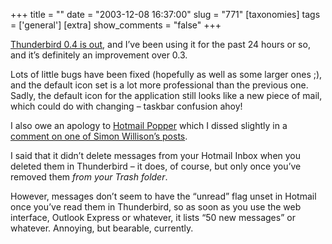 +++
title = ""
date = "2003-12-08 16:37:00"
slug = "771"
[taxonomies]
tags = ['general']
[extra]
show_comments = "false"
+++

[Thunderbird 0.4 is out](http://www.mozilla.org/products/thunderbird/), and I’ve been using it for the past 24 hours or so, and it’s definitely an improvement over 0.3.

Lots of little bugs have been fixed (hopefully as well as some larger ones ;), and the default icon set is a lot more professional than the previous one. Sadly, the default icon for the application still looks like a new piece of mail, which could do with changing – taskbar confusion ahoy!

I also owe an apology to [Hotmail Popper](http://www.boolean.ca/hotpop/) which I dissed slightly in a [comment on one of Simon Willison’s posts](http://simon.incutio.com/archive/2003/12/02/gotmail).

I said that it didn’t delete messages from your Hotmail Inbox when you deleted them in Thunderbird – it does, of course, but only once you’ve removed them *from your Trash folder*.

However, messages don’t seem to have the “unread” flag unset in Hotmail once you’ve read them in Thunderbird, so as soon as you use the web interface, Outlook Express or whatever, it lists “50 new messages” or whatever. Annoying, but bearable, currently.
